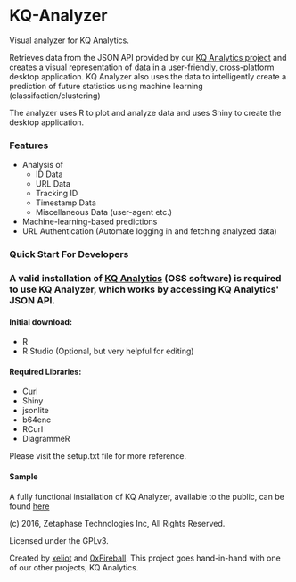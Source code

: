 # KQ-Analyzer
Visual analyzer for KQ Analytics.

Retrieves data from the JSON API provided by our [KQ Analytics project](https://github.com/ZetaPhase/KQAnalytics) and creates a visual representation of data in a user-friendly, cross-platform desktop application. KQ Analyzer also uses the data to intelligently create a prediction of future statistics using machine learning (classifaction/clustering)

The analyzer uses R to plot and analyze data and uses Shiny to create the desktop application.


### Features
- Analysis of
  - ID Data
  - URL Data
  - Tracking ID
  - Timestamp Data
  - Miscellaneous Data (user-agent etc.)
- Machine-learning-based predictions
- URL Authentication (Automate logging in and fetching analyzed data)

### Quick Start For Developers

### A valid installation of [KQ Analytics](https://github.com/ZetaPhase/KQAnalytics) (OSS software) is required to use KQ Analyzer, which works by accessing KQ Analytics' JSON API.

#### Initial download: 
- R
- R Studio (Optional, but very helpful for editing)

#### Required Libraries:
- Curl
- Shiny
- jsonlite
- b64enc
- RCurl
- DiagrammeR

Please visit the setup.txt file for more reference.

#### Sample
A fully functional installation of KQ Analyzer, available to the public, can be found [here](https://apps.zetaphase.io/kq-analyzer/)

(c) 2016, Zetaphase Technologies Inc, All Rights Reserved.

Licensed under the GPLv3.

Created by [xeliot](https://github.com/xeliot) and [0xFireball](https://github.com/0xFireball). This project goes hand-in-hand with one of our other projects, KQ Analytics.
